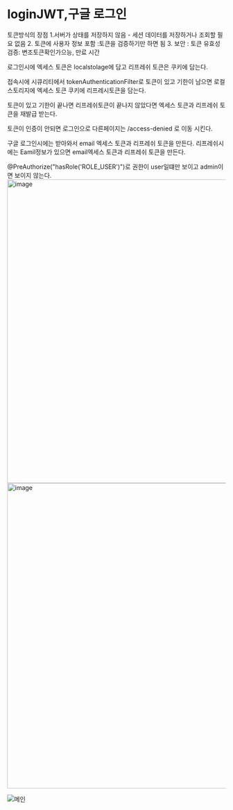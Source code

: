 # loginJWT,구글 로그인
토큰방식의 장점
1.서버가 상태를 저장하지 않음 - 세션 데이터를 저장하거나 조회할 필요 없음
2. 토큰에 사용자 정보 포함 :토큰을 검증하기만 하면 됨
3. 보안 : 토큰 유효성 검증: 변조토큰확인가으능, 만료 시간

로그인시에 
엑세스 토큰은 localstolage에 담고
리프레쉬 토큰은 쿠키에 담는다.

접속시에 시큐리티에서
tokenAuthenticationFilter로 
토큰이 있고 기한이 남으면 
로컬 스토리지에 엑세스 토큰 쿠키에 리프레시토큰을 담는다.

토큰이 있고 기한이 끝나면 
리프레쉬토큰이 끝나지 않았다면 엑세스 토큰과 리프레쉬 토큰을 재발급 받는다.

토큰이 인증이 안되면 로그인으로 다른페이지는 /access-denied 로 이동 시킨다. 

구글 로그인시에는 받아와서 email 엑세스 토큰과 리프레쉬 토큰을 만든다. 
리프레쉬시에는 Eamil정보가 있으면 email엑세스 토큰과 리프레쉬 토큰을 만든다.

@PreAuthorize("hasRole('ROLE_USER')")로 권한이 user일떄만 보이고 admin이면 보이지 않는다.
<img width="700" alt="image" src="https://github.com/user-attachments/assets/41abd620-428b-479c-9e04-73037cdf0699">
<img width="704" alt="image" src="https://github.com/user-attachments/assets/18f73320-78dd-425e-89fa-05b3d0bc35cd">

![메인](https://github.com/user-attachments/assets/a87a024d-c388-4b56-9192-346e75d44d8f)



